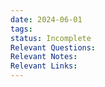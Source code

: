 ```yaml
---
date: 2024-06-01
tags: 
status: Incomplete
Relevant Questions: 
Relevant Notes: 
Relevant Links:
---
```



